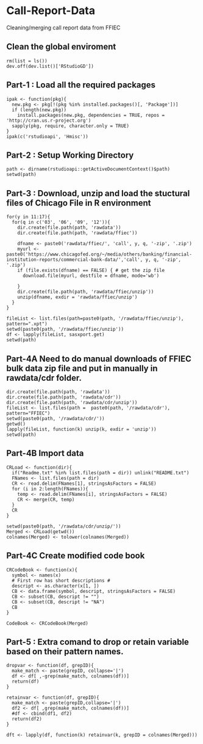 # Call-Report-Data
Cleaning/merging call report data from FFIEC

## Clean the global enviroment
```
rm(list = ls())
dev.off(dev.list()['RStudioGD'])
```

## Part-1 : Load all the required packages
```
ipak <- function(pkg){
  new.pkg <- pkg[!(pkg %in% installed.packages()[, 'Package'])]
  if (length(new.pkg)) 
    install.packages(new.pkg, dependencies = TRUE, repos = 'http://cran.us.r-project.org')
  sapply(pkg, require, character.only = TRUE)
}
ipak(c('rstudioapi', 'Hmisc'))
```

## Part-2 : Setup Working Directory
```
path <- dirname(rstudioapi::getActiveDocumentContext()$path)
setwd(path)
```

## Part-3 : Download, unzip and load the stuctural files of Chicago File in R environment
```
for(y in 11:17){
  for(q in c('03', '06', '09', '12')){
    dir.create(file.path(path, 'rawdata'))
    dir.create(file.path(path, 'rawdata/ffiec'))
    
    dfname <- paste0('rawdata/ffiec/', 'call', y, q, '-zip', '.zip')
    myurl <- paste0('https://www.chicagofed.org/~/media/others/banking/financial-institution-reports/commercial-bank-data/','call', y, q, '-zip', '.zip')
    if (file.exists(dfname) == FALSE) { # get the zip file
      download.file(myurl, destfile = dfname, mode='wb')
      
    }
    dir.create(file.path(path, 'rawdata/ffiec/unzip'))   
    unzip(dfname, exdir = 'rawdata/ffiec/unzip')
  }
}
```

```
fileList <- list.files(path=paste0(path, '/rawdata/ffiec/unzip'), pattern=".xpt")
setwd(paste0(path, '/rawdata/ffiec/unzip'))
df <- lapply(fileList, sasxport.get)
setwd(path)
```

## Part-4A Need to do manual downloads of FFIEC bulk data zip file and put in manually in rawdata/cdr folder.
```
dir.create(file.path(path, 'rawdata'))
dir.create(file.path(path, 'rawdata/cdr'))
dir.create(file.path(path, 'rawdata/cdr/unzip'))
fileList <- list.files(path =  paste0(path, '/rawdata/cdr'), pattern="FFIEC")
setwd(paste0(path, '/rawdata/cdr/'))
getwd()
lapply(fileList, function(k) unzip(k, exdir = 'unzip'))
setwd(path)
```

## Part-4B Import data 
```
CRLoad <- function(dir){
  if("Readme.txt" %in% list.files(path = dir)) unlink("README.txt")
  FNames <- list.files(path = dir)
  CR <- read.delim(FNames[1], stringsAsFactors = FALSE)
  for (i in 2:length(FNames)){
    temp <- read.delim(FNames[i], stringsAsFactors = FALSE)
    CR <- merge(CR, temp)
  }
  CR
}

setwd(paste0(path, '/rawdata/cdr/unzip/'))
Merged <- CRLoad(getwd())
colnames(Merged) <- tolower(colnames(Merged))
```

## Part-4C Create modified code book
```
CRCodeBook <- function(x){
  symbol <- names(x)
  # First row has short descriptions #
  descript <- as.character(x[1, ])
  CB <- data.frame(symbol, descript, stringsAsFactors = FALSE)
  CB <- subset(CB, descript != "")
  CB <- subset(CB, descript != "NA")
  CB
}

CodeBook <- CRCodeBook(Merged)
```

## Part-5 : Extra comand to drop or retain variable based on their pattern names.
```
dropvar <- function(df, grepID){
  make_match <- paste(grepID, collapse='|')
  df <- df[ ,-grep(make_match, colnames(df))]
  return(df)
}
```

```
retainvar <- function(df, grepID){
  make_match <- paste(grepID,collapse='|')
  df2 <- df[ ,grep(make_match, colnames(df))]
  #df <- cbind(df1, df2)
  return(df2)
}
```

```
dft <- lapply(df, function(k) retainvar(k, grepID = colnames(Merged)))
```
